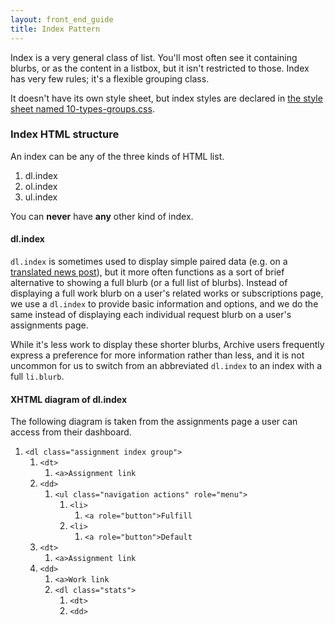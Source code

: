 ```yaml
---
layout: front_end_guide
title: Index Pattern
---
```

Index is a very general class of list. You'll most often see it containing blurbs, or as the content in a listbox, but it isn't restricted to those. Index has very few rules; it's a flexible grouping class. 

It doesn't have its own style sheet, but index styles are declared in [the style sheet named 10-types-groups.css](https://github.com/otwcode/otwarchive/blob/master/public/stylesheets/site/2.0/10-types-groups.css).

### Index HTML structure

An index can be any of the three kinds of HTML list.

1. dl.index
2. ol.index
3. ul.index

You can **never** have **any** other kind of index.

#### dl.index

`dl.index` is sometimes used to display simple paired data (e.g. on a [translated news post](http://archiveofourown.org/admin_posts/148)), but it more often functions as a sort of brief alternative to showing a full blurb (or a full list of blurbs). Instead of displaying a full work blurb on a user's related works or subscriptions page, we use a `dl.index` to provide basic information and options, and we do the same instead of displaying each individual request blurb on a user's assignments page.

While it's less work to display these shorter blurbs, Archive users frequently express a preference for more information rather than less, and it is not uncommon for us to switch from an abbreviated `dl.index` to an index with a full `li.blurb`.

#### XHTML diagram of dl.index

The following diagram is taken from the assignments page a user can access from their dashboard.

<ol class="diagram">
<li><code>&lt;dl class="assignment index group"&gt;</code>
<ol>
<li><code>&lt;dt&gt;</code>
<ol>
<li><code>&lt;a&gt;Assignment link</code></li>
</ol></li>
<li><code>&lt;dd&gt;</code>
<ol>
<li><code>&lt;ul class="navigation actions" role="menu"&gt;</code>
<ol>
<li><code>&lt;li&gt;</code>
<ol>
<li><code>&lt;a role="button"&gt;Fulfill</code></li>
</ol></li>
<li><code>&lt;li&gt;</code>
<ol>
<li><code>&lt;a role="button"&gt;Default</code></li>
</ol></li>
</ol></li>
</ol></li>
<li><code>&lt;dt&gt;</code>
<ol>
<li><code>&lt;a&gt;Assignment link</code></li>
</ol></li>
<li><code>&lt;dd&gt;</code>
<ol>
<li><code>&lt;a&gt;Work link</code>
</li>
<li><code>&lt;dl class="stats"&gt;</code>
<ol>
<li><code>&lt;dt&gt;</code></li>
<li><code>&lt;dd&gt;</code></li>
</ol></li>
</ol></li>
</ol></li>
</ol>
